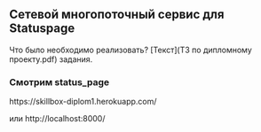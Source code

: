 <h2>Cетевой многопоточный сервис для Statuspage</h2>

Что было необходимо реализовать? [Текст](ТЗ по дипломному проекту.pdf) задания.

<h3>Смотрим status_page</h3>
https://skillbox-diplom1.herokuapp.com/

или 
http://localhost:8000/
